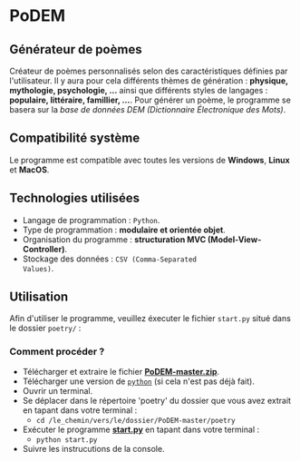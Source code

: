# PoDEM
## Générateur de poèmes

Créateur de poèmes personnalisés selon des caractéristiques définies par l'utilisateur.
Il y aura pour cela différents thèmes de génération : **physique, mythologie, psychologie, …**
ainsi que différents styles de langages : **populaire, littéraire, famillier, …**.
Pour générer un poème, le programme se basera sur la *base de données DEM (Dictionnaire Électronique des Mots)*.

## Compatibilité système
Le programme est compatible avec toutes les versions de **Windows**, **Linux** et **MacOS**.

## Technologies utilisées
* Langage de programmation : <code>Python</code>.
 * Type de programmation : **modulaire et orientée objet**.
 * Organisation du programme : **structuration MVC (Model-View-Controller)**.
* Stockage des données : <code>CSV (Comma-Separated Values)</code>.
  
## Utilisation
Afin d'utiliser le programme, veuillez éxecuter le fichier <code>start.py</code> situé dans le dossier <code>poetry/</code> : 

### Comment procéder ?
* Télécharger et extraire le fichier [**PoDEM-master.zip**](https://github.com/nathan-rabet/PoDEM/archive/master.zip).
* Télécharger une version de [<code>python</code>](https://www.python.org/) (si cela n'est pas déjà fait).
* Ouvrir un terminal.
* Se déplacer dans le répertoire 'poetry' du dossier que vous avez extrait en tapant dans votre terminal : 
  * <code>cd /le_chemin/vers/le/dossier/PoDEM-master/poetry</code>
* Exécuter le programme [**start.py**](poetry/start.py) en tapant dans votre terminal :
  * <code>python start.py</code>
* Suivre les instrucutions de la console.

